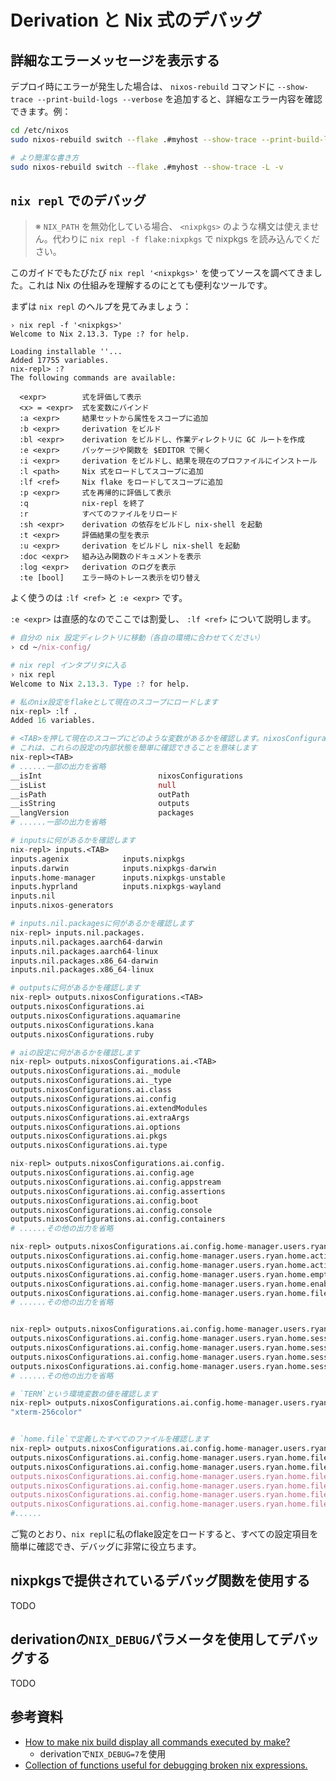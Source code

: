 # Derivation と Nix 式のデバッグ

## 詳細なエラーメッセージを表示する

デプロイ時にエラーが発生した場合は、 `nixos-rebuild` コマンドに `--show-trace --print-build-logs --verbose` を追加すると、詳細なエラー内容を確認できます。例：

```bash
cd /etc/nixos
sudo nixos-rebuild switch --flake .#myhost --show-trace --print-build-logs --verbose

# より簡潔な書き方
sudo nixos-rebuild switch --flake .#myhost --show-trace -L -v
```

## `nix repl` でのデバッグ

> ※ `NIX_PATH` を無効化している場合、 `<nixpkgs>` のような構文は使えません。代わりに `nix repl -f flake:nixpkgs` で nixpkgs を読み込んでください。

このガイドでもたびたび `nix repl '<nixpkgs>'` を使ってソースを調べてきました。これは Nix の仕組みを理解するのにとても便利なツールです。

まずは `nix repl` のヘルプを見てみましょう：

```
› nix repl -f '<nixpkgs>'
Welcome to Nix 2.13.3. Type :? for help.

Loading installable ''...
Added 17755 variables.
nix-repl> :?
The following commands are available:

  <expr>        式を評価して表示
  <x> = <expr>  式を変数にバインド
  :a <expr>     結果セットから属性をスコープに追加
  :b <expr>     derivation をビルド
  :bl <expr>    derivation をビルドし、作業ディレクトリに GC ルートを作成
  :e <expr>     パッケージや関数を $EDITOR で開く
  :i <expr>     derivation をビルドし、結果を現在のプロファイルにインストール
  :l <path>     Nix 式をロードしてスコープに追加
  :lf <ref>     Nix flake をロードしてスコープに追加
  :p <expr>     式を再帰的に評価して表示
  :q            nix-repl を終了
  :r            すべてのファイルをリロード
  :sh <expr>    derivation の依存をビルドし nix-shell を起動
  :t <expr>     評価結果の型を表示
  :u <expr>     derivation をビルドし nix-shell を起動
  :doc <expr>   組み込み関数のドキュメントを表示
  :log <expr>   derivation のログを表示
  :te [bool]    エラー時のトレース表示を切り替え
```

よく使うのは `:lf <ref>` と `:e <expr>` です。

`:e <expr>` は直感的なのでここでは割愛し、 `:lf <ref>` について説明します。

```nix
# 自分の nix 設定ディレクトリに移動（各自の環境に合わせてください）
› cd ~/nix-config/

# nix repl インタプリタに入る
› nix repl
Welcome to Nix 2.13.3. Type :? for help.

# 私のnix設定をflakeとして現在のスコープにロードします
nix-repl> :lf .
Added 16 variables.

# <TAB>を押して現在のスコープにどのような変数があるかを確認します。nixosConfigurations、inputs、outputs、packagesがすべて含まれていることがわかります
# これは、これらの設定の内部状態を簡単に確認できることを意味します
nix-repl><TAB>
# ......一部の出力を省略
__isInt                          nixosConfigurations
__isList                         null
__isPath                         outPath
__isString                       outputs
__langVersion                    packages
# ......一部の出力を省略

# inputsに何があるかを確認します
nix-repl> inputs.<TAB>
inputs.agenix            inputs.nixpkgs
inputs.darwin            inputs.nixpkgs-darwin
inputs.home-manager      inputs.nixpkgs-unstable
inputs.hyprland          inputs.nixpkgs-wayland
inputs.nil
inputs.nixos-generators

# inputs.nil.packagesに何があるかを確認します
nix-repl> inputs.nil.packages.
inputs.nil.packages.aarch64-darwin
inputs.nil.packages.aarch64-linux
inputs.nil.packages.x86_64-darwin
inputs.nil.packages.x86_64-linux

# outputsに何があるかを確認します
nix-repl> outputs.nixosConfigurations.<TAB>
outputs.nixosConfigurations.ai
outputs.nixosConfigurations.aquamarine
outputs.nixosConfigurations.kana
outputs.nixosConfigurations.ruby

# aiの設定に何があるかを確認します
nix-repl> outputs.nixosConfigurations.ai.<TAB>
outputs.nixosConfigurations.ai._module
outputs.nixosConfigurations.ai._type
outputs.nixosConfigurations.ai.class
outputs.nixosConfigurations.ai.config
outputs.nixosConfigurations.ai.extendModules
outputs.nixosConfigurations.ai.extraArgs
outputs.nixosConfigurations.ai.options
outputs.nixosConfigurations.ai.pkgs
outputs.nixosConfigurations.ai.type

nix-repl> outputs.nixosConfigurations.ai.config.
outputs.nixosConfigurations.ai.config.age
outputs.nixosConfigurations.ai.config.appstream
outputs.nixosConfigurations.ai.config.assertions
outputs.nixosConfigurations.ai.config.boot
outputs.nixosConfigurations.ai.config.console
outputs.nixosConfigurations.ai.config.containers
# ......その他の出力を省略

nix-repl> outputs.nixosConfigurations.ai.config.home-manager.users.ryan.home.<TAB>
outputs.nixosConfigurations.ai.config.home-manager.users.ryan.home.activation
outputs.nixosConfigurations.ai.config.home-manager.users.ryan.home.activationPackage
outputs.nixosConfigurations.ai.config.home-manager.users.ryan.home.emptyActivationPath
outputs.nixosConfigurations.ai.config.home-manager.users.ryan.home.enableDebugInfo
outputs.nixosConfigurations.ai.config.home-manager.users.ryan.home.file
# ......その他の出力を省略


nix-repl> outputs.nixosConfigurations.ai.config.home-manager.users.ryan.home.sessionVariables.<TAB>
outputs.nixosConfigurations.ai.config.home-manager.users.ryan.home.sessionVariables.BROWSER
outputs.nixosConfigurations.ai.config.home-manager.users.ryan.home.sessionVariables.DELTA_PAGER
outputs.nixosConfigurations.ai.config.home-manager.users.ryan.home.sessionVariables.EDITOR
outputs.nixosConfigurations.ai.config.home-manager.users.ryan.home.sessionVariables.TERM
# ......その他の出力を省略

# `TERM`という環境変数の値を確認します
nix-repl> outputs.nixosConfigurations.ai.config.home-manager.users.ryan.home.sessionVariables.TERM
"xterm-256color"


# `home.file`で定義したすべてのファイルを確認します
nix-repl> outputs.nixosConfigurations.ai.config.home-manager.users.ryan.home.file.<TAB>
outputs.nixosConfigurations.ai.config.home-manager.users.ryan.home.file..bash_profile
outputs.nixosConfigurations.ai.config.home-manager.users.ryan.home.file..bashrc
outputs.nixosConfigurations.ai.config.home-manager.users.ryan.home.file..config/fcitx5/profile
outputs.nixosConfigurations.ai.config.home-manager.users.ryan.home.file..config/fcitx5/profile-bak
outputs.nixosConfigurations.ai.config.home-manager.users.ryan.home.file..config/i3/config
outputs.nixosConfigurations.ai.config.home-manager.users.ryan.home.file..config/i3/i3blocks.conf
#......
```

ご覧のとおり、`nix repl`に私のflake設定をロードすると、すべての設定項目を簡単に確認でき、デバッグに非常に役立ちます。

## nixpkgsで提供されているデバッグ関数を使用する

TODO

## derivationの`NIX_DEBUG`パラメータを使用してデバッグする

TODO

## 参考資料

- [How to make nix build display all commands executed by make?](https://www.reddit.com/r/NixOS/comments/14stdgy/how_to_make_nix_build_display_all_commands/)
  - derivationで`NIX_DEBUG=7`を使用
- [Collection of functions useful for debugging broken nix expressions.](https://github.com/NixOS/nixpkgs/blob/nixos-23.05/lib/debug.nix)
